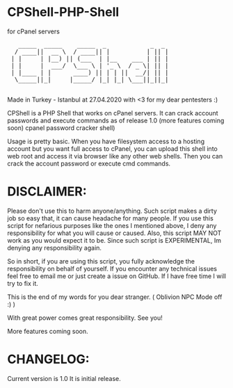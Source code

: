 # CPShell-PHP-Shell
for cPanel servers
<pre>
   _____  _____    _____  _            _  _ 
  / ____||  __ \  / ____|| |          | || |
 | |     | |__) || (___  | |__    ___ | || |
 | |     |  ___/  \___ \ | '_ \  / _ \| || |
 | |____ | |      ____) || | | ||  __/| || |
  \_____||_|     |_____/ |_| |_| \___||_||_|
                                            
</pre>
Made in Turkey - Istanbul at 27.04.2020 with <3 for my dear pentesters :)

CPShell is a PHP Shell that works on cPanel servers. It can crack account passwords and execute commands as of release 1.0 (more features coming soon) cpanel password cracker shell)

Usage is pretty basic. When you have filesystem access to a hosting account but you want full access to cPanel, you can upload this shell into web root and access it via browser like any other web shells. Then you can crack the account password or execute cmd commands.

# DISCLAIMER:

Please don't use this to harm anyone/anything. Such script makes a dirty job so easy that, it can cause headache for many people.
If you use this script for nefarious purposes like the ones I mentioned above, I deny any responsibility for what you will cause or caused.
Also, this script MAY NOT work as you would expect it to be. Since such script is EXPERIMENTAL, Im denying any responsibility again.

So in short, if you are using this script, you fully acknowledge the responsibility on behalf of yourself.
If you encounter any technical issues feel free to email me or just create a issue on GitHub. If I have free time I will try to fix it.

This is the end of my words for you dear stranger. ( Oblivion NPC Mode off :) )

With great power comes great responsibility.
See you!

More features coming soon.

# CHANGELOG:

Current version is 1.0
It is initial release.
